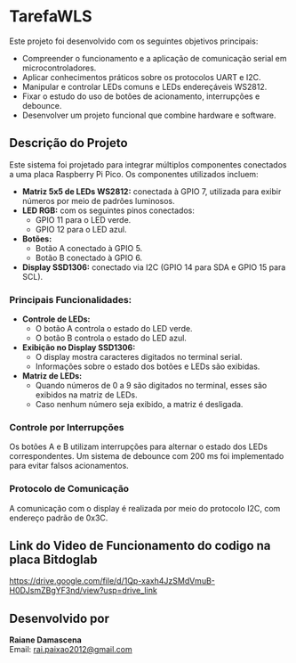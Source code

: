 # TarefaWLS


Este projeto foi desenvolvido com os seguintes objetivos principais:

- Compreender o funcionamento e a aplicação de comunicação serial em microcontroladores.
- Aplicar conhecimentos práticos sobre os protocolos UART e I2C.
- Manipular e controlar LEDs comuns e LEDs endereçáveis WS2812.
- Fixar o estudo do uso de botões de acionamento, interrupções e debounce.
- Desenvolver um projeto funcional que combine hardware e software.

## Descrição do Projeto
Este sistema foi projetado para integrar múltiplos componentes conectados a uma placa Raspberry Pi Pico. Os componentes utilizados incluem:

- **Matriz 5x5 de LEDs WS2812:** conectada à GPIO 7, utilizada para exibir números por meio de padrões luminosos.
- **LED RGB:** com os seguintes pinos conectados:
  - GPIO 11 para o LED verde.
  - GPIO 12 para o LED azul.
- **Botões:**
  - Botão A conectado à GPIO 5.
  - Botão B conectado à GPIO 6.
- **Display SSD1306:** conectado via I2C (GPIO 14 para SDA e GPIO 15 para SCL).

### Principais Funcionalidades:
- **Controle de LEDs:**
  - O botão A controla o estado do LED verde.
  - O botão B controla o estado do LED azul.
- **Exibição no Display SSD1306:**
  - O display mostra caracteres digitados no terminal serial.
  - Informações sobre o estado dos botões e LEDs são exibidas.
- **Matriz de LEDs:**
  - Quando números de 0 a 9 são digitados no terminal, esses são exibidos na matriz de LEDs.
  - Caso nenhum número seja exibido, a matriz é desligada.

### Controle por Interrupções
Os botões A e B utilizam interrupções para alternar o estado dos LEDs correspondentes. Um sistema de debounce com 200 ms foi implementado para evitar falsos acionamentos.

### Protocolo de Comunicação
A comunicação com o display é realizada por meio do protocolo I2C, com endereço padrão de 0x3C.

## Link do Video de  Funcionamento do codigo na placa Bitdoglab ##

https://drive.google.com/file/d/1Qp-xaxh4JzSMdVmuB-H0DJsmZBgYF3nd/view?usp=drive_link

## Desenvolvido por
**Raiane Damascena**  
Email: [rai.paixao2012@gmail.com](mailto:rai.paixao2012@gmail.com)

